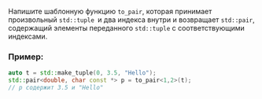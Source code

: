 Напишите шаблонную функцию `to_pair`, которая принимает произвольный `std::tuple `и два индекса внутри и возвращает `std::pair`, содержащий элементы переданного `std::tuple` с соответствующими индексами.

### Пример:

```cpp
auto t = std::make_tuple(0, 3.5, "Hello");
std::pair<double, char const *> p = to_pair<1,2>(t); 
// p содержит 3.5 и "Hello"
```